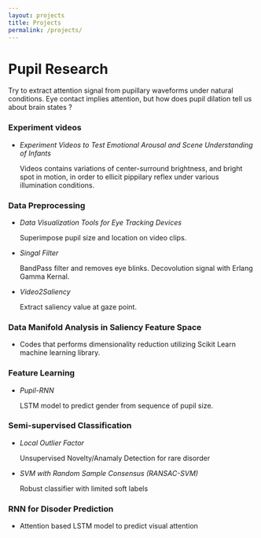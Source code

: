 ```yaml
---
layout: projects
title: Projects
permalink: /projects/
---
```


# Pupil Research 

Try to extract attention signal from pupillary waveforms under natural conditions. Eye contact implies attention, but how does pupil dilation tell us about brain states ?

### Experiment videos 

 - *Experiment Videos to Test Emotional Arousal and Scene Understanding of Infants*

      Videos contains variations of center-surround brightness, and bright spot in motion, in order to ellicit pippilary reflex under various illumination conditions. 

### Data Preprocessing

 - *Data Visualization Tools for Eye Tracking Devices*

     Superimpose pupil size and location on video clips. 

 - *Singal Filter*

     BandPass filter and removes eye blinks. Decovolution signal with Erlang Gamma Kernal. 
   
 - *Video2Saliency*
  
     Extract saliency value at gaze point.


### Data Manifold Analysis in Saliency Feature Space

 - Codes that performs dimensionality reduction utilizing Scikit Learn machine learning library.


### Feature Learning

 - *Pupil-RNN*

   LSTM model to predict gender from sequence of pupil size.   

### Semi-supervised Classification

 - *Local Outlier Factor*

   Unsupervised Novelty/Anamaly Detection for rare disorder 

 - *SVM with Random Sample Consensus (RANSAC-SVM)*

   Robust classifier with limited soft labels
 
### RNN for Disoder Prediction

 - Attention based LSTM model to predict visual attention





